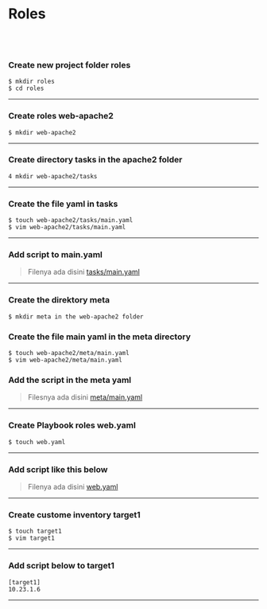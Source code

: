 # Roles
<br><br>
### Create new project folder roles
```
$ mkdir roles
$ cd roles
```
---
### Create roles web-apache2
```
$ mkdir web-apache2
```
---
### Create directory tasks in the apache2 folder
```
4 mkdir web-apache2/tasks
```
---
### Create the file yaml in tasks
```
$ touch web-apache2/tasks/main.yaml
$ vim web-apache2/tasks/main.yaml
```
---
### Add script to main.yaml
> Filenya ada disini [tasks/main.yaml](./tasks/main.yaml)
---
### Create the direktory meta
```
$ mkdir meta in the web-apache2 folder
```
### Create the file main yaml in the meta directory
```
$ touch web-apache2/meta/main.yaml
$ vim web-apache2/meta/main.yaml
```
### Add the script in the meta yaml
> Filesnya ada disini [meta/main.yaml](./meta/main.yaml)
---
### Create Playbook roles web.yaml
```
$ touch web.yaml
```
---
### Add script like this below
> Filenya ada disini [web.yaml](./web.yaml)
---
### Create custome inventory target1
```
$ touch target1
$ vim target1
```
---
### Add script below to target1
```
[target1]
10.23.1.6
```
---
### 